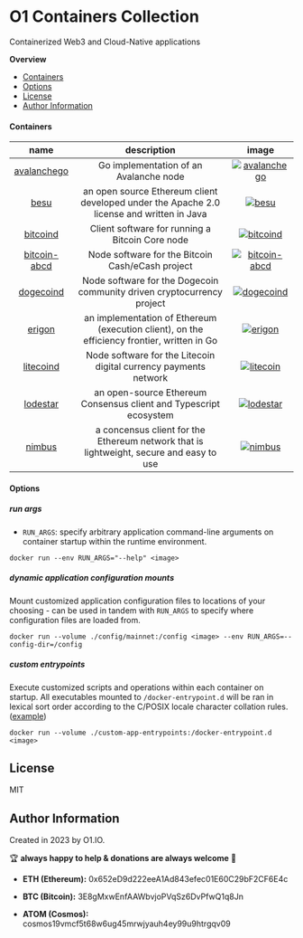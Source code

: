 # O1 Containers Collection

Containerized Web3 and Cloud-Native applications

**Overview**
  - [Containers](#containers)
  - [Options](#options)
  - [License](#license)
  - [Author Information](#author-information)

#### Containers

| name | description | image |
| :---: | :---: | :---: |
| [avalanchego](./avalanchego) | Go implementation of an Avalanche node | [![avalanchego](https://img.shields.io/docker/v/0labs/avalanchego)](https://hub.docker.com/repository/docker/0labs/avalanchego) |
| [besu](./besu) | an open source Ethereum client developed under the Apache 2.0 license and written in Java | [![besu](https://img.shields.io/docker/v/0labs/besu)](https://hub.docker.com/repository/docker/0labs/besu) |
| [bitcoind](./bitcoind) | Client software for running a Bitcoin Core node | [![bitcoind](https://img.shields.io/docker/v/0labs/bitcoind)](https://hub.docker.com/repository/docker/0labs/bitcoind) |
| [bitcoin-abcd](./bitcoin-abcd) | Node software for the Bitcoin Cash/eCash project | [![bitcoin-abcd](https://img.shields.io/docker/v/0labs/bitcoin-abcd?color=blue)](https://hub.docker.com/repository/docker/0labs/bitcoin-abcd) |
| [dogecoind](./bitcoin-abcd) | Node software for the Dogecoin community driven cryptocurrency project | [![dogecoind](https://img.shields.io/docker/v/0labs/dogecoind?color=blue)](https://hub.docker.com/repository/docker/0labs/dogecoind) |
| [erigon](./erigon) | an implementation of Ethereum (execution client), on the efficiency frontier, written in Go | [![erigon](https://img.shields.io/docker/v/0labs/erigon?color=blue)](https://hub.docker.com/repository/docker/0labs/erigon) |
| [litecoind](./litecoin) | Node software for the Litecoin digital currency payments network | [![litecoin](https://img.shields.io/docker/v/0labs/litecoin?color=blue)](https://hub.docker.com/repository/docker/0labs/litecoin) |
| [lodestar](./lodestar) | an open-source Ethereum Consensus client and Typescript ecosystem | [![lodestar](https://img.shields.io/docker/v/0labs/lodestar?color=blue)](https://hub.docker.com/repository/docker/0labs/lodestar) |
| [nimbus](./nimbus) | a concensus client for the Ethereum network that is lightweight, secure and easy to use | [![nimbus](https://img.shields.io/docker/v/0labs/nimbus?color=blue)](https://hub.docker.com/repository/docker/0labs/nimbus) |

#### Options

##### run args

- `RUN_ARGS`: specify arbitrary application command-line arguments on container startup within the runtime environment.

```
docker run --env RUN_ARGS="--help" <image>
```

##### dynamic application configuration mounts

Mount customized application configuration files to locations of your choosing - can be used in tandem with `RUN_ARGS` to specify where configuration files are loaded from.

```
docker run --volume ./config/mainnet:/config <image> --env RUN_ARGS=--config-dir=/config
```

##### custom entrypoints

Execute customized scripts and operations within each container on startup. All executables mounted to `/docker-entrypoint.d` will be ran in lexical  sort order according to the C/POSIX locale character collation rules. ([example](https://github.com/0x0I/container-file-lighthouse/tree/master/entrypoints))

```
docker run --volume ./custom-app-entrypoints:/docker-entrypoint.d <image>
```

License
-------

MIT

Author Information
------------------

Created in 2023 by O1.IO.

🏆 **always happy to help & donations are always welcome** 💸

* **ETH (Ethereum):** 0x652eD9d222eeA1Ad843efec01E60C29bF2CF6E4c

* **BTC (Bitcoin):** 3E8gMxwEnfAAWbvjoPVqSz6DvPfwQ1q8Jn

* **ATOM (Cosmos):** cosmos19vmcf5t68w6ug45mrwjyauh4ey99u9htrgqv09
